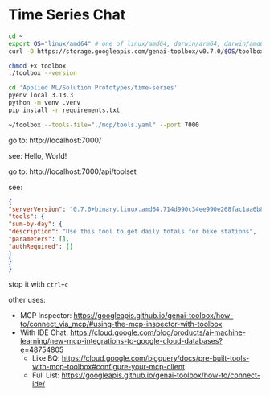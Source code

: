 # Time Series Chat

```bash
cd ~
export OS="linux/amd64" # one of linux/amd64, darwin/arm64, darwin/amd64, or windows/amd64
curl -O https://storage.googleapis.com/genai-toolbox/v0.7.0/$OS/toolbox

chmod +x toolbox
./toolbox --version
```

```bash
cd 'Applied ML/Solution Prototypes/time-series'
pyenv local 3.13.3
python -m venv .venv
pip install -r requirements.txt
```

```bash
~/toolbox --tools-file="./mcp/tools.yaml" --port 7000
```

go to: http://localhost:7000/

see: Hello, World!

go to: http://localhost:7000/api/toolset

see:
```json
{
"serverVersion": "0.7.0+binary.linux.amd64.714d990c34ee990e268fac1aa6b89c4883ae5023",
"tools": {
"sum-by-day": {
"description": "Use this tool to get daily totals for bike stations",
"parameters": [],
"authRequired": []
}
}
}
```

stop it with `ctrl+c`

other uses: 
- MCP Inspector: https://googleapis.github.io/genai-toolbox/how-to/connect_via_mcp/#using-the-mcp-inspector-with-toolbox
- With IDE Chat: https://cloud.google.com/blog/products/ai-machine-learning/new-mcp-integrations-to-google-cloud-databases?e=48754805
  - Like BQ: https://cloud.google.com/bigquery/docs/pre-built-tools-with-mcp-toolbox#configure-your-mcp-client
  - Full List: https://googleapis.github.io/genai-toolbox/how-to/connect-ide/
